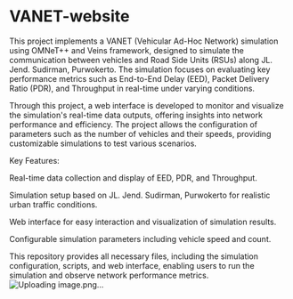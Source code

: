 # VANET-website
 This project implements a VANET (Vehicular Ad-Hoc Network) simulation using OMNeT++ and Veins framework, designed to simulate the communication between vehicles and Road Side Units (RSUs) along JL. Jend. Sudirman, Purwokerto. The simulation focuses on evaluating key performance metrics such as End-to-End Delay (EED), Packet Delivery Ratio (PDR), and Throughput in real-time under varying conditions.

Through this project, a web interface is developed to monitor and visualize the simulation's real-time data outputs, offering insights into network performance and efficiency. The project allows the configuration of parameters such as the number of vehicles and their speeds, providing customizable simulations to test various scenarios.

Key Features:

Real-time data collection and display of EED, PDR, and Throughput.

Simulation setup based on JL. Jend. Sudirman, Purwokerto for realistic urban traffic conditions.

Web interface for easy interaction and visualization of simulation results.

Configurable simulation parameters including vehicle speed and count.

This repository provides all necessary files, including the simulation configuration, scripts, and web interface, enabling users to run the simulation and observe network performance metrics.
![Uploading image.png…]()
